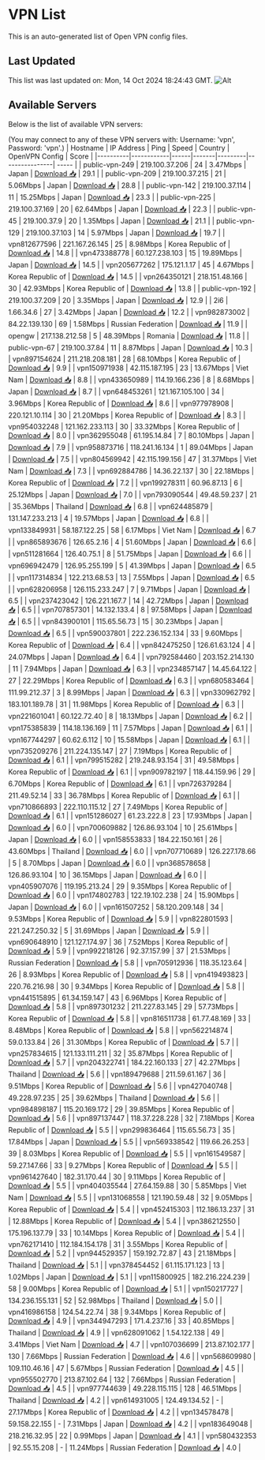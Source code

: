# VPN List

This is an auto-generated list of Open VPN config files.

## Last Updated

This list was last updated on: Mon, 14 Oct 2024 18:24:43 GMT.
![Alt](https://repobeats.axiom.co/api/embed/186b98318ef1479477931607c1ad7d823f12451f.svg "Repobeats analytics image")

## Available Servers

Below is the list of available VPN servers:

(You may connect to any of these VPN servers with: Username: 'vpn', Password: 'vpn'.)
| Hostname | IP Address | Ping | Speed | Country | OpenVPN Config | Score |
|----------|------------|------|-------|---------|----------------| ----- |
| public-vpn-249 | 219.100.37.206 | 24 | 3.47Mbps | Japan | [Download 📥](./configs/server_0_JP.ovpn) | 29.1 |
| public-vpn-209 | 219.100.37.215 | 21 | 5.06Mbps | Japan | [Download 📥](./configs/server_1_JP.ovpn) | 28.8 |
| public-vpn-142 | 219.100.37.114 | 11 | 15.25Mbps | Japan | [Download 📥](./configs/server_2_JP.ovpn) | 23.3 |
| public-vpn-225 | 219.100.37.169 | 20 | 62.64Mbps | Japan | [Download 📥](./configs/server_3_JP.ovpn) | 22.3 |
| public-vpn-45 | 219.100.37.9 | 20 | 1.35Mbps | Japan | [Download 📥](./configs/server_4_JP.ovpn) | 21.1 |
| public-vpn-129 | 219.100.37.103 | 14 | 5.97Mbps | Japan | [Download 📥](./configs/server_5_JP.ovpn) | 19.7 |
| vpn812677596 | 221.167.26.145 | 25 | 8.98Mbps | Korea Republic of | [Download 📥](./configs/server_6_KR.ovpn) | 14.8 |
| vpn473388778 | 60.127.238.103 | 15 | 19.89Mbps | Japan | [Download 📥](./configs/server_7_JP.ovpn) | 14.5 |
| vpn205677262 | 175.121.1.17 | 45 | 4.67Mbps | Korea Republic of | [Download 📥](./configs/server_8_KR.ovpn) | 14.5 |
| vpn264350121 | 218.151.48.166 | 30 | 42.93Mbps | Korea Republic of | [Download 📥](./configs/server_9_KR.ovpn) | 13.8 |
| public-vpn-192 | 219.100.37.209 | 20 | 3.35Mbps | Japan | [Download 📥](./configs/server_10_JP.ovpn) | 12.9 |
| 2i6 | 1.66.34.6 | 27 | 3.42Mbps | Japan | [Download 📥](./configs/server_11_JP.ovpn) | 12.2 |
| vpn982873002 | 84.22.139.130 | 69 | 1.58Mbps | Russian Federation | [Download 📥](./configs/server_12_RU.ovpn) | 11.9 |
| opengw | 217.138.212.58 | 5 | 48.39Mbps | Romania | [Download 📥](./configs/server_13_RO.ovpn) | 11.8 |
| public-vpn-67 | 219.100.37.84 | 11 | 8.87Mbps | Japan | [Download 📥](./configs/server_14_JP.ovpn) | 10.3 |
| vpn897154624 | 211.218.208.181 | 28 | 68.10Mbps | Korea Republic of | [Download 📥](./configs/server_15_KR.ovpn) | 9.9 |
| vpn150971938 | 42.115.187.195 | 23 | 13.67Mbps | Viet Nam | [Download 📥](./configs/server_16_VN.ovpn) | 8.8 |
| vpn433650989 | 114.19.166.236 | 8 | 8.68Mbps | Japan | [Download 📥](./configs/server_17_JP.ovpn) | 8.7 |
| vpn648453261 | 121.167.105.100 | 34 | 3.96Mbps | Korea Republic of | [Download 📥](./configs/server_18_KR.ovpn) | 8.6 |
| vpn977978908 | 220.121.10.114 | 30 | 21.20Mbps | Korea Republic of | [Download 📥](./configs/server_19_KR.ovpn) | 8.3 |
| vpn954032248 | 121.162.233.113 | 30 | 33.32Mbps | Korea Republic of | [Download 📥](./configs/server_20_KR.ovpn) | 8.0 |
| vpn362955048 | 61.195.14.84 | 7 | 80.10Mbps | Japan | [Download 📥](./configs/server_21_JP.ovpn) | 7.9 |
| vpn958873716 | 118.241.16.134 | 1 | 89.04Mbps | Japan | [Download 📥](./configs/server_22_JP.ovpn) | 7.5 |
| vpn804569942 | 42.115.199.156 | 47 | 31.37Mbps | Viet Nam | [Download 📥](./configs/server_23_VN.ovpn) | 7.3 |
| vpn692884786 | 14.36.22.137 | 30 | 22.18Mbps | Korea Republic of | [Download 📥](./configs/server_24_KR.ovpn) | 7.2 |
| vpn199278311 | 60.96.87.13 | 6 | 25.12Mbps | Japan | [Download 📥](./configs/server_25_JP.ovpn) | 7.0 |
| vpn793090544 | 49.48.59.237 | 21 | 35.36Mbps | Thailand | [Download 📥](./configs/server_26_TH.ovpn) | 6.8 |
| vpn624485879 | 131.147.233.213 | 4 | 19.57Mbps | Japan | [Download 📥](./configs/server_27_JP.ovpn) | 6.8 |
| vpn133849931 | 58.187.122.25 | 58 | 6.17Mbps | Viet Nam | [Download 📥](./configs/server_28_VN.ovpn) | 6.7 |
| vpn865893676 | 126.65.2.16 | 4 | 51.60Mbps | Japan | [Download 📥](./configs/server_29_JP.ovpn) | 6.6 |
| vpn511281664 | 126.40.75.1 | 8 | 51.75Mbps | Japan | [Download 📥](./configs/server_30_JP.ovpn) | 6.6 |
| vpn696942479 | 126.95.255.199 | 5 | 41.39Mbps | Japan | [Download 📥](./configs/server_31_JP.ovpn) | 6.5 |
| vpn117314834 | 122.213.68.53 | 13 | 7.55Mbps | Japan | [Download 📥](./configs/server_32_JP.ovpn) | 6.5 |
| vpn628206958 | 126.115.233.247 | 7 | 9.71Mbps | Japan | [Download 📥](./configs/server_33_JP.ovpn) | 6.5 |
| vpn237423042 | 126.221.167.7 | 14 | 42.72Mbps | Japan | [Download 📥](./configs/server_34_JP.ovpn) | 6.5 |
| vpn707857301 | 14.132.133.4 | 8 | 97.58Mbps | Japan | [Download 📥](./configs/server_35_JP.ovpn) | 6.5 |
| vpn843900101 | 115.65.56.73 | 15 | 30.23Mbps | Japan | [Download 📥](./configs/server_36_JP.ovpn) | 6.5 |
| vpn590037801 | 222.236.152.134 | 33 | 9.60Mbps | Korea Republic of | [Download 📥](./configs/server_37_KR.ovpn) | 6.4 |
| vpn842475250 | 126.61.63.124 | 4 | 24.07Mbps | Japan | [Download 📥](./configs/server_38_JP.ovpn) | 6.4 |
| vpn792584460 | 203.152.214.130 | 11 | 7.94Mbps | Japan | [Download 📥](./configs/server_39_JP.ovpn) | 6.3 |
| vpn234857147 | 14.45.64.122 | 27 | 22.29Mbps | Korea Republic of | [Download 📥](./configs/server_40_KR.ovpn) | 6.3 |
| vpn680583464 | 111.99.212.37 | 3 | 8.99Mbps | Japan | [Download 📥](./configs/server_41_JP.ovpn) | 6.3 |
| vpn330962792 | 183.101.189.78 | 31 | 11.98Mbps | Korea Republic of | [Download 📥](./configs/server_42_KR.ovpn) | 6.3 |
| vpn221601041 | 60.122.72.40 | 8 | 18.13Mbps | Japan | [Download 📥](./configs/server_43_JP.ovpn) | 6.2 |
| vpn175385839 | 114.18.136.169 | 11 | 7.57Mbps | Japan | [Download 📥](./configs/server_44_JP.ovpn) | 6.1 |
| vpn167744297 | 60.62.6.112 | 10 | 15.58Mbps | Japan | [Download 📥](./configs/server_45_JP.ovpn) | 6.1 |
| vpn735209276 | 211.224.135.147 | 27 | 7.19Mbps | Korea Republic of | [Download 📥](./configs/server_46_KR.ovpn) | 6.1 |
| vpn799515282 | 219.248.93.154 | 31 | 49.58Mbps | Korea Republic of | [Download 📥](./configs/server_47_KR.ovpn) | 6.1 |
| vpn909782197 | 118.44.159.96 | 29 | 6.70Mbps | Korea Republic of | [Download 📥](./configs/server_48_KR.ovpn) | 6.1 |
| vpn726379284 | 211.49.52.14 | 33 | 36.78Mbps | Korea Republic of | [Download 📥](./configs/server_49_KR.ovpn) | 6.1 |
| vpn710866893 | 222.110.115.12 | 27 | 7.49Mbps | Korea Republic of | [Download 📥](./configs/server_50_KR.ovpn) | 6.1 |
| vpn151286027 | 61.23.222.8 | 23 | 17.93Mbps | Japan | [Download 📥](./configs/server_51_JP.ovpn) | 6.0 |
| vpn700609882 | 126.86.93.104 | 10 | 25.61Mbps | Japan | [Download 📥](./configs/server_52_JP.ovpn) | 6.0 |
| vpn158553833 | 184.22.150.161 | 26 | 43.60Mbps | Thailand | [Download 📥](./configs/server_53_TH.ovpn) | 6.0 |
| vpn707710689 | 126.227.178.66 | 5 | 8.70Mbps | Japan | [Download 📥](./configs/server_54_JP.ovpn) | 6.0 |
| vpn368578658 | 126.86.93.104 | 10 | 36.15Mbps | Japan | [Download 📥](./configs/server_55_JP.ovpn) | 6.0 |
| vpn405907076 | 119.195.213.24 | 29 | 9.35Mbps | Korea Republic of | [Download 📥](./configs/server_56_KR.ovpn) | 6.0 |
| vpn174802783 | 122.19.102.238 | 24 | 15.90Mbps | Japan | [Download 📥](./configs/server_57_JP.ovpn) | 6.0 |
| vpn161507252 | 58.120.209.148 | 34 | 9.53Mbps | Korea Republic of | [Download 📥](./configs/server_58_KR.ovpn) | 5.9 |
| vpn822801593 | 221.247.250.32 | 5 | 31.69Mbps | Japan | [Download 📥](./configs/server_59_JP.ovpn) | 5.9 |
| vpn690648910 | 121.127.174.97 | 36 | 7.52Mbps | Korea Republic of | [Download 📥](./configs/server_60_KR.ovpn) | 5.9 |
| vpn992218126 | 92.37.157.99 | 37 | 21.53Mbps | Russian Federation | [Download 📥](./configs/server_61_RU.ovpn) | 5.8 |
| vpn705912936 | 118.35.123.64 | 26 | 8.93Mbps | Korea Republic of | [Download 📥](./configs/server_62_KR.ovpn) | 5.8 |
| vpn419493823 | 220.76.216.98 | 30 | 9.34Mbps | Korea Republic of | [Download 📥](./configs/server_63_KR.ovpn) | 5.8 |
| vpn441515895 | 61.34.159.147 | 43 | 6.96Mbps | Korea Republic of | [Download 📥](./configs/server_64_KR.ovpn) | 5.8 |
| vpn897301232 | 211.227.83.145 | 29 | 57.73Mbps | Korea Republic of | [Download 📥](./configs/server_65_KR.ovpn) | 5.8 |
| vpn816511738 | 61.77.48.169 | 33 | 8.48Mbps | Korea Republic of | [Download 📥](./configs/server_66_KR.ovpn) | 5.8 |
| vpn562214874 | 59.0.133.84 | 26 | 31.30Mbps | Korea Republic of | [Download 📥](./configs/server_67_KR.ovpn) | 5.7 |
| vpn257834615 | 121.133.111.211 | 32 | 35.87Mbps | Korea Republic of | [Download 📥](./configs/server_68_KR.ovpn) | 5.7 |
| vpn204322741 | 184.22.160.133 | 27 | 42.27Mbps | Thailand | [Download 📥](./configs/server_69_TH.ovpn) | 5.6 |
| vpn189479688 | 211.59.61.167 | 36 | 9.51Mbps | Korea Republic of | [Download 📥](./configs/server_70_KR.ovpn) | 5.6 |
| vpn427040748 | 49.228.97.235 | 25 | 39.62Mbps | Thailand | [Download 📥](./configs/server_71_TH.ovpn) | 5.6 |
| vpn984898187 | 115.20.169.172 | 29 | 39.85Mbps | Korea Republic of | [Download 📥](./configs/server_72_KR.ovpn) | 5.6 |
| vpn897137447 | 118.37.228.228 | 32 | 7.18Mbps | Korea Republic of | [Download 📥](./configs/server_73_KR.ovpn) | 5.5 |
| vpn299836464 | 115.65.56.73 | 35 | 17.84Mbps | Japan | [Download 📥](./configs/server_74_JP.ovpn) | 5.5 |
| vpn569338542 | 119.66.26.253 | 39 | 8.03Mbps | Korea Republic of | [Download 📥](./configs/server_75_KR.ovpn) | 5.5 |
| vpn161549587 | 59.27.147.66 | 33 | 9.27Mbps | Korea Republic of | [Download 📥](./configs/server_76_KR.ovpn) | 5.5 |
| vpn961427640 | 182.31.170.44 | 30 | 9.11Mbps | Korea Republic of | [Download 📥](./configs/server_77_KR.ovpn) | 5.5 |
| vpn404035544 | 27.64.159.88 | 30 | 5.85Mbps | Viet Nam | [Download 📥](./configs/server_78_VN.ovpn) | 5.5 |
| vpn131068558 | 121.190.59.48 | 32 | 9.05Mbps | Korea Republic of | [Download 📥](./configs/server_79_KR.ovpn) | 5.4 |
| vpn452415303 | 112.186.13.237 | 31 | 12.88Mbps | Korea Republic of | [Download 📥](./configs/server_80_KR.ovpn) | 5.4 |
| vpn386212550 | 175.196.137.79 | 33 | 10.14Mbps | Korea Republic of | [Download 📥](./configs/server_81_KR.ovpn) | 5.4 |
| vpn762171410 | 112.184.154.178 | 31 | 3.55Mbps | Korea Republic of | [Download 📥](./configs/server_82_KR.ovpn) | 5.2 |
| vpn944529357 | 159.192.72.87 | 43 | 21.18Mbps | Thailand | [Download 📥](./configs/server_83_TH.ovpn) | 5.1 |
| vpn378454452 | 61.115.171.123 | 13 | 1.02Mbps | Japan | [Download 📥](./configs/server_84_JP.ovpn) | 5.1 |
| vpn115800925 | 182.216.224.239 | 58 | 9.00Mbps | Korea Republic of | [Download 📥](./configs/server_85_KR.ovpn) | 5.1 |
| vpn150217727 | 134.236.155.131 | 52 | 52.98Mbps | Thailand | [Download 📥](./configs/server_86_TH.ovpn) | 5.0 |
| vpn416986158 | 124.54.22.74 | 38 | 9.34Mbps | Korea Republic of | [Download 📥](./configs/server_87_KR.ovpn) | 4.9 |
| vpn344947293 | 171.4.237.16 | 33 | 40.85Mbps | Thailand | [Download 📥](./configs/server_88_TH.ovpn) | 4.9 |
| vpn628091062 | 1.54.122.138 | 49 | 3.41Mbps | Viet Nam | [Download 📥](./configs/server_89_VN.ovpn) | 4.7 |
| vpn107036699 | 213.87.102.177 | 130 | 7.66Mbps | Russian Federation | [Download 📥](./configs/server_90_RU.ovpn) | 4.6 |
| vpn568609980 | 109.110.46.16 | 47 | 5.67Mbps | Russian Federation | [Download 📥](./configs/server_91_RU.ovpn) | 4.5 |
| vpn955502770 | 213.87.102.64 | 132 | 7.66Mbps | Russian Federation | [Download 📥](./configs/server_92_RU.ovpn) | 4.5 |
| vpn977744639 | 49.228.115.115 | 128 | 46.51Mbps | Thailand | [Download 📥](./configs/server_93_TH.ovpn) | 4.2 |
| vpn614931005 | 124.49.134.52 | - | 27.17Mbps | Korea Republic of | [Download 📥](./configs/server_94_KR.ovpn) | 4.2 |
| vpn134578478 | 59.158.22.155 | - | 7.31Mbps | Japan | [Download 📥](./configs/server_95_JP.ovpn) | 4.2 |
| vpn183649048 | 218.216.32.95 | 22 | 0.99Mbps | Japan | [Download 📥](./configs/server_96_JP.ovpn) | 4.1 |
| vpn580432353 | 92.55.15.208 | - | 11.24Mbps | Russian Federation | [Download 📥](./configs/server_97_RU.ovpn) | 4.0 |
